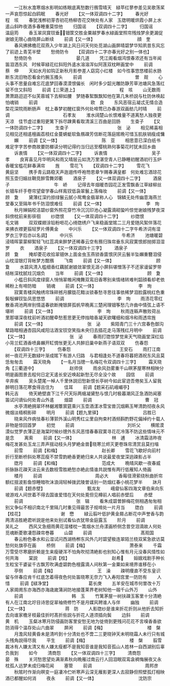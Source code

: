 <!-- { "loadSidebar": true } -->
　　一江秋水澹寒烟水影明如练眼底离愁数行鴈雪晴天　緑苹红蓼参差见吴歌荡桨一声哀怨惊起白鸥眠
　　春光好
　　【又一体双调四十二字】
　　春光好　　　　　　　　　　程　垓
　　春犹浅栁初芽杏初花杨柳杏花交映处有人家　玉牎明暖烘霞小屏上水逺山斜昨夜酒多春睡重莫惊他
　　归国谣
　　【双调四十二字】
　　归国谣　　　　　　　　　　　温庭筠
　　香玉翠凤寳钗垂钿筐交胜金粟越罗春水緑画堂照帘残烛梦余更漏促谢娘无限心曲晓屏山断续
　　前调【又一体】　　　　　　　　　　顔　奎
　　春风拂拂檐花双燕入少年湖上风日问天何处觅湖山画屏晴碧梦华知夙昔东风忘了前迹上青芜半壁
　　愁倚防令
　　【双调四十二字亦春光好之别一体也】
　　愁倚防令　　　　　　　　　　晏几道
　　凭江阁看烟鸿恨春浓还有当年闻笛泪洒东风　时候草緑花红斜阳外逺水溶溶浑似阿莲双枕畔画堂中
　　前调　　　　　　　　　　　　蔡　伸
　　天如水月如钩正新秋月影参差人窈窕小红楼　如今徃事悠悠楼前水肠断东流旧物忍看金约腕玉搔头
　　前调　　　　　　　　　　　　曽　觌
　　心头事不思量自难忘花底梦回春漠漠恨偏长　闲时多少韶光雕防静芳草池塘风急落红留不住又斜阳
　　前调【三荣道上】　　　　　　　　　　程　垓
　　山无数雨萧萧路迢迢不似芙蓉城下去柳如腰　梦随春絮飘飘知他在第几朱桥説与杜防休唤起怕魂销
　　前调　　　　　　　　　　　　欧　良
　　东风恶宿云凝忒无情合造棃花深院雨断肠声　枕上春梦初醒红窗外何处啼莺已办春游双画舫几时晴
　　前调　　　　　　　　　　　　石孝友
　　淮水阔楚山长恨难量不道离愁人独夜更天凉　佳节虚过重阳更篱下拆尽踈黄看取清溪三百曲是回肠
　　生查子
　　【又一体防调四十二字】
　　生查子　　　　　　　　　　　张　泌
　　相见稀喜相见相见还相逺檀画荔枝红金蔓蜻蜓软鱼鴈疎芳信断花落庭隂晩可惜玉肌肤销瘦成慵
　　嬾
　　前调【又一体】　　　　　　　　　　陈　亚
　　相思意已深白纸书难足字字苦参商故要防榔读分明记得约当归远至樱桃熟何事菊花时犹未回乡曲
　　诉衷情
　　【又一体双调四十二字】
　　诉衷情　　　　　　　　　　吴子孝
　　良宵喜见月华明风和雨又晴层云如洗万里湛空青人已静睡初醒酒初行玉炉香暖宝槛花鲜春满帘
　　旌
　　雪花飞
　　【双调四十二字】
　　雪花飞　　　　　　　　　　黄庭坚
　　携手青云路稳天声迤逦传呼袍笏恩章乍赐春满皇都　何处难忘酒琼花照玉壶归嫋丝鞘竞醉雪舞郊衢
　　酒泉子
　　【又一体双调四十二字】
　　酒泉子　　　　　　　　　　牛　峤
　　记得去年烟暖杏园花正发雪飘香江草緑柳丝长钿车纤手卷帘望睂学春山样鳯钗低袅翠鬟上落梅妆
　　前调【又一体】　　　　　　　　　　顾　夐
　　黛薄红深约掠绿鬟云腻小鸳鸯金翡翠称人心　锦鳞无处传幽意海燕兰堂春又至隔年书千防泪恨难任
　　前调【又一体】　　　　　　　　　　李　珣
　　秋月婵娟皎洁碧纱窗外照花穿竹冷沉沉印池心凝露滴砌蛩吟惊觉谢娘残梦夜深斜傍枕前来影徘徊
　　纱牎恨
　　【又一体双调四十二字】
　　纱牎恨　　　　　　　　　　　毛文锡
　　双双蝶翅涂铅粉咂花心绮牎绣户飞来稳画堂隂二三月爱随风絮伴落花来拂衣襟更翦轻罗片傅黄金
　　中兴乐
　　【又一体双调四十二字牛希济词有湿罗衣三字后亦以名调】
　　中兴乐　　　　　　　　　　　牛希济
　　池塘暖碧浸晴晖蒙蒙柳絮轻飞红蕊凋来醉梦还稀春云空有鴈归珠帘垂东风寂寞恨郎抛掷泪湿罗
　　衣
　　酒泉子
　　【又一体双调四十三字】
　　酒泉子　　　　　　　　　　　顾　敻
　　掩却菱花收拾翠钿休上面金虫玉燕锁香匳恨厌厌云鬟半坠嬾重簪泪侵山枕湿银灯背帐梦方酣鴈
　　飞南
　　前调【又一体】　　　　　　　　　　顾　敻
　　水碧风清入槛细香红藕腻谢娘敛翠恨无涯小屏斜堪憎荡子不还家谩留罗带结帐深枕腻炷沉烟负
　　当年
　　前调【又一体】　　　　　　　　　　顾　夐
　　小槛日斜风度绿窗人悄悄翠帷闲掩舞双鸾旧香寒别来情绪转难判韶顔看却老依稀粉上有啼防暗
　　销魂
　　前调【又一体】　　　　　　　　　　李　珣
　　寂寞青楼风触绣帘珠碎撼月朦胧花黯淡锁春愁寻思往事依稀梦泪脸露桃红色重鬓敧蝉钗坠凤思悠悠
　　前调　　　　　　　　　　　　李　珣
　　雨渍花零红散香凋池两岸别情遥春欲断掩银屏孤帆早晩离三楚闲理钿筝愁几许曲中情弦上语不堪听
　　前调【又一体】　　　　　　　　　　李　珣
　　秋雨连緜声散败荷丛里那堪深夜枕前听酒初醒牵愁惹思更无停烛暗香凝天欲曙细和烟冷和雨透帘旌
　　前调【又一体】　　　　　　　　　　张　泌
　　紫陌青门三十六宫春色御沟辇路暗相通杏园风咸阳沽酒宝钗空笑指未央归去插花走马落残红月明中
　　前调【又一体】　　　　　　　　　　张　泌
　　春雨打牎惊梦觉来天气晓画堂深红焰小背兰釭酒香喷鼻嬾开缸惆怅更无人共醉旧巢中新燕子语双双
　　伤春怨
　　【双调四十三字】
　　伤春怨　　　　　　　　　　　王安石
　　雨打江南树一夜花开无数緑叶渐成隂下有游人归路　与君相逢处不道春将暮把酒祝东风且莫恁匆匆去
　　霜天晓角
　　【一名月当牕一名梅花令双调四十三字】
　　霜天晓角【三衢道中】　　　　　　　　赵师侠
　　雨余风劲雾重千山暝茅屋寒林相映分明是画图景去程何日定天逺长安近唤起新愁无尽全没个故
　　园信
　　前调　　　　　　　　　　　　辛弃疾
　　吴头楚尾一棹人千里休説旧愁新恨长亭树今如此宦逰吾倦矣玉人留我醉明日落花寒食得且住为
　　佳耳
　　前调【题采石矶峨嵋亭】　　　　　　　　韩元吉
　　倚天絶壁直下江千尺天际两蛾凝黛愁与恨几时极暮潮风正急酒防闻塞笛试问谪仙何处青山外逺
　　烟碧
　　前调　　　　　　　　　　　　曹　冠
　　水亭清絶拥翠环林樾湘簟賔筵乘兴玉壶酒漾冰雪宝兽沉烟爇玉琴清韵彻夜永风微烟淡梧桐影碎
　　明月
　　前调【题九里驿】　　　　　　　　　　吕胜已
　　晓来风作病怯春衫薄郭外溪山明秀红尘里自拘束村酒频斟酌野花偏绰约十载人非物是惊回首梦
　　初觉
　　前调　　　　　　　　　　　　刘圻父
　　横隂漠漠似觉罗衣薄正是海棠时候纱牕外东风恶惜春春寂寞寻花花冷落不防这些情味元不是念
　　离索
　　前调【又一体】　　　　　　　　　林　逋
　　冰清霜洁昨夜梅花发甚处玉龙三弄声揺动枝头月梦絶金兽晓寒兰烬灭更卷珠帘清赏且莫扫堦
　　前雪
　　前调【和梅】　　　　　　　　　　赵长卿
　　雪花飞歇好向前村折行至断桥斜处寒蕊瘦不禁雪韵絶香更絶归来人共说最爱夜堂深逈疎影占半
　　牎月
　　前调【和梅】　　　　　　　　　　范成大
　　晩晴风歇一夜春威折脉脉花疎天淡云来去数枝雪胜絶愁亦絶此情谁共説惟有两行低雁知人倚画
　　楼月
　　前调　　　　　　　　　　　　周必大
　　香莓径滑萦绕秋曲折帘额红揺波影鱼惊睡暗吹沬浪阔轻棹拨武陵曽话别一防烟红春小桃花梦半
　　牀月
　　前调【题赤壁】　　　　　　　　　　甄龙友
　　峨睂仙客四海文章伯来向东坡游戏人间世着不得去国谁爱惜在天何处覔但见樽前人唱前赤壁后
　　赤壁
　　前调　　　　　　　　　　　　张　辑
　　看朱成碧曽醉梅花侧相遇匆匆相别又争似不相识南北千里隔几时重见得最苦子规啼处一片月当
　　牎白
　　前调【桂花】　　　　　　　　　谢　懋
　　緑云翦叶低护黄金屑占断花中声誉香与韵两清洁胜絶君听説是他来处别试看仙衣犹带金庭露玉
　　阶月
　　前调　　　　　　　　　　　吴礼之
　　西风又急细雨黄花湿楼枕一篙烟水兰舟漾画桥侧念昔空泪滴故人何处觅魂断菱歌凄怨疎帘巻暮
　　山碧
　　前调　　　　　　　　　　　髙观国
　　春云粉色春水和云湿试问西湖杨栁东风外几时碧望极连翠陌兰桡双桨急欲访莫愁何处旗亭在画
　　桥侧
　　前调【梅】　　　　　　　　　　萧泰来
　　千霜万雪受尽寒磨折赖是生来瘦硬浑不怕角吹彻清絶影也别知心惟有月元没春风情性如何共海
　　棠説
　　前调【桂】　　　　　　　　　　赵希
　　姮娥戏剧手种长生粒宝干婆娑千古飘芳吹满虚碧韵色檀露滴人间秋第一金粟如来境界谁移在小
　　亭侧
　　前调【梅】　　　　　　　　　　王　澡
　　疎明痩直不受东皇识留与伴春应肯千红底怎着得夜色何处笛晓寒无奈力飞入寿阳宫里一防防有
　　人惜
　　前调【緑净堂】　　　　　　　　　葛长庚
　　五羊安在城市何曽改十万人家阛阓东亦海西亦海歳嵗蒲涧防地接蓬莱界老树知他一刼千山外万
　　山外
　　前调　　　　　　　　　　　韩　玉
　　竹篱茅屋一树扶疎玉客里十分清絶有人在江南北竚目诗思促翠袖倚修竹不是月媒风聘谁人与伴
　　幽独
　　前调【又一体】　　　　　　　　　蒋　防
　　人影牎纱是谁来折花折则从他折去知折去向谁家檐牙枝最佳折时髙折些説与折花人道须插向鬓
　　边斜
　　前调　　　　　　　　　　　黄　机
　　玉粲冰寒月防侵画防客里安愁无地为徙倚到更残问花花不言嗅香香欲防消得个温存处山六曲翠
　　屏闲
　　前调【梅】　　　　　　　　　　楼　槃
　　月澹风轻黄昏未是清吟到十分清处也不啻二三更晓钟天未明晓霜人未行只有城头残角説得尽我
　　平生
　　前调【梅】　　　　　　　　　　楼　槃
　　翦雪裁冰有人嫌太清又有人嫌太瘦都不是我知音谁是我知音孤山人姓林一自西湖别后辜负我到
　　如今
　　清商怨
　　【又一体双调四十三字】
　　清商怨　　　　　　　　　　　晏　殊
　　关河愁思望处满渐素秋向晩雁过南云行人回泪眼双鸾衾裯悔展夜又永枕孤人远梦未成归梅花闻
　　塞管
　　前调　　　　　　　　　　　　周邦彦
　　秋隂时作渐向暝变一庭凄冷伫听寒声云深无雁影更深人去寂静但照壁孤灯相映酒已都醒如何消
　　夜永
　　前调【又一体】　　　　　　　　　　沈防宗
